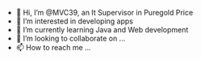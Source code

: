 - 👋 Hi, I’m @MVC39, an It Supervisor in Puregold Price 
- 👀 I’m interested in developing apps
- 🌱 I’m currently learning Java and Web development
- 💞️ I’m looking to collaborate on ...
- 📫 How to reach me ...

<!---
MVC39/MVC39 is a ✨ special ✨ repository because its `README.md` (this file) appears on your GitHub profile.
You can click the Preview link to take a look at your changes.
--->
